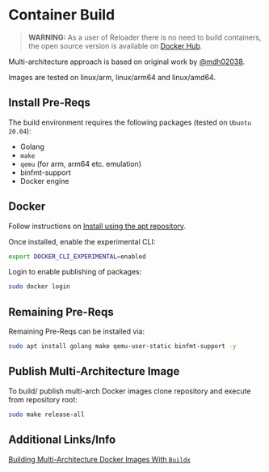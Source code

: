# Container Build

> **WARNING:** As a user of Reloader there is no need to build containers, the open source version is available on [Docker Hub](https://hub.docker.com/r/stakater/reloader/).

Multi-architecture approach is based on original work by [@mdh02038](https://github.com/mdh02038/Reloader).

Images are tested on linux/arm, linux/arm64 and linux/amd64.

## Install Pre-Reqs

The build environment requires the following packages (tested on `Ubuntu 20.04`):

* Golang
* `make`
* `qemu` (for arm, arm64 etc. emulation)
* binfmt-support
* Docker engine

## Docker

Follow instructions on [Install using the apt repository](https://docs.docker.com/engine/install/ubuntu/#install-using-the-repository).

Once installed, enable the experimental CLI:

```bash
export DOCKER_CLI_EXPERIMENTAL=enabled
```

Login to enable publishing of packages:

```bash
sudo docker login
```

## Remaining Pre-Reqs

Remaining Pre-Reqs can be installed via:

```bash
sudo apt install golang make qemu-user-static binfmt-support -y
```

## Publish Multi-Architecture Image

To build/ publish multi-arch Docker images clone repository and execute from repository root:

```bash
sudo make release-all
```

## Additional Links/Info

[Building Multi-Architecture Docker Images With `Buildx`](https://medium.com/@artur.klauser/building-multi-architecture-docker-images-with-buildx-27d80f7e2408)
